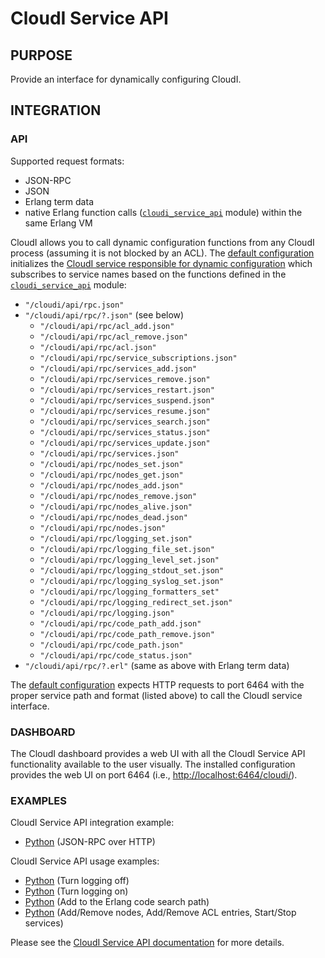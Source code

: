 # CloudI Service API

## PURPOSE

Provide an interface for dynamically configuring CloudI.

## INTEGRATION

### API

Supported request formats:

* JSON-RPC
* JSON
* Erlang term data
* native Erlang function calls ([`cloudi_service_api`](https://github.com/CloudI/CloudI/blob/master/src/lib/cloudi_core/src/cloudi_service_api.erl) module) within the same Erlang VM

CloudI allows you to call dynamic configuration functions from any CloudI
process (assuming it is not blocked by an ACL).  The [default configuration](https://github.com/CloudI/CloudI/blob/master/src/cloudi_minimal.conf.in)
initializes the [CloudI service responsible for dynamic configuration](https://github.com/CloudI/CloudI/blob/master/src/lib/cloudi_service_api_requests/src/cloudi_service_api_requests.erl)
which subscribes to service names based on the functions defined in the [`cloudi_service_api`](https://github.com/CloudI/CloudI/blob/master/src/lib/cloudi_core/src/cloudi_service_api.erl) module:

* `"/cloudi/api/rpc.json"`
* `"/cloudi/api/rpc/?.json"` (see below)
  * `"/cloudi/api/rpc/acl_add.json"`
  * `"/cloudi/api/rpc/acl_remove.json"`
  * `"/cloudi/api/rpc/acl.json"`
  * `"/cloudi/api/rpc/service_subscriptions.json"`
  * `"/cloudi/api/rpc/services_add.json"`
  * `"/cloudi/api/rpc/services_remove.json"`
  * `"/cloudi/api/rpc/services_restart.json"`
  * `"/cloudi/api/rpc/services_suspend.json"`
  * `"/cloudi/api/rpc/services_resume.json"`
  * `"/cloudi/api/rpc/services_search.json"`
  * `"/cloudi/api/rpc/services_status.json"`
  * `"/cloudi/api/rpc/services_update.json"`
  * `"/cloudi/api/rpc/services.json"`
  * `"/cloudi/api/rpc/nodes_set.json"`
  * `"/cloudi/api/rpc/nodes_get.json"`
  * `"/cloudi/api/rpc/nodes_add.json"`
  * `"/cloudi/api/rpc/nodes_remove.json"`
  * `"/cloudi/api/rpc/nodes_alive.json"`
  * `"/cloudi/api/rpc/nodes_dead.json"`
  * `"/cloudi/api/rpc/nodes.json"`
  * `"/cloudi/api/rpc/logging_set.json"`
  * `"/cloudi/api/rpc/logging_file_set.json"`
  * `"/cloudi/api/rpc/logging_level_set.json"`
  * `"/cloudi/api/rpc/logging_stdout_set.json"`
  * `"/cloudi/api/rpc/logging_syslog_set.json"`
  * `"/cloudi/api/rpc/logging_formatters_set"`
  * `"/cloudi/api/rpc/logging_redirect_set.json"`
  * `"/cloudi/api/rpc/logging.json"`
  * `"/cloudi/api/rpc/code_path_add.json"`
  * `"/cloudi/api/rpc/code_path_remove.json"`
  * `"/cloudi/api/rpc/code_path.json"`
  * `"/cloudi/api/rpc/code_status.json"`
* `"/cloudi/api/rpc/?.erl"` (same as above with Erlang term data)

The [default configuration](https://github.com/CloudI/CloudI/blob/master/src/cloudi_minimal.conf.in)
expects HTTP requests to port 6464 with the proper service path and format
(listed above) to call the CloudI service interface.

### DASHBOARD

The CloudI dashboard provides a web UI with all the CloudI Service API
functionality available to the user visually.  The installed configuration
provides the web UI on port 6464 (i.e., [http://localhost:6464/cloudi/](http://localhost:6464/cloudi/)).

### EXAMPLES

CloudI Service API integration example:

* [Python](https://github.com/CloudI/CloudI/blob/master/src/service_api/python/cloudi_service_api.py) (JSON-RPC over HTTP)

CloudI Service API usage examples:

* [Python](https://github.com/CloudI/CloudI/blob/master/src/tests/service_api/logging_off.py) (Turn logging off)
* [Python](https://github.com/CloudI/CloudI/blob/master/src/tests/service_api/logging_on.py) (Turn logging on)
* [Python](https://github.com/CloudI/CloudI/blob/master/src/tests/service_api/path.py) (Add to the Erlang code search path)
* [Python](https://github.com/CloudI/CloudI/blob/master/src/tests/service_api/run.py) (Add/Remove nodes, Add/Remove ACL entries, Start/Stop services)

Please see the [CloudI Service API documentation](https://cloudi.org/api.html#CloudI)
for more details.
